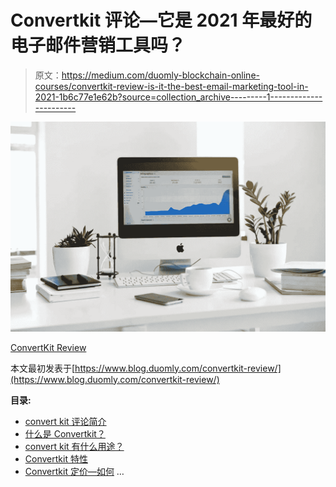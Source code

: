 # Convertkit 评论—它是 2021 年最好的电子邮件营销工具吗？

> 原文：<https://medium.com/duomly-blockchain-online-courses/convertkit-review-is-it-the-best-email-marketing-tool-in-2021-1b6c77e1e62b?source=collection_archive---------1----------------------->

![](img/17fe665dd927591121f88257855f323c.png)

[ConvertKit Review](https://www.blog.duomly.com/convertkit-review/)

本文最初发表于[https://www.blog.duomly.com/convertkit-review/](https://www.blog.duomly.com/convertkit-review/)

**目录:**

*   [convert kit 评论简介](https://www.blog.duomly.com/convertkit-review/#intro-on-convertkit-review)
*   [什么是 Convertkit？](https://www.blog.duomly.com/convertkit-review/#what-is-convertkit)
*   [convert kit 有什么用途？](https://www.blog.duomly.com/convertkit-review/#what-is-convertkit-used-for)
*   [Convertkit 特性](https://www.blog.duomly.com/convertkit-review/#convertkit-features)
*   [Convertkit 定价—如何](https://www.blog.duomly.com/convertkit-review/#convertkit-pricing-how-much-is-convertkit) …